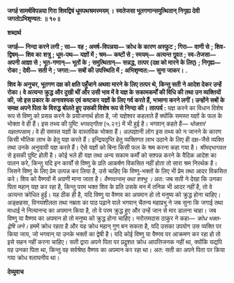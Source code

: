 **जगर्ह सामर्षविपन्नया गिरा** **शिवद्विषं धूमपथश्रमस्मयम् ।** **स्वतेजसा भूतगणान्समुत्थितान्** **निगृह्य देवी जगतोऽभिशृण्वत: ॥ १०॥** 

**शब्दार्थ** 

**जगर्ह—** **निन्दा करने लगी** **; सा—** **वह** **; अमर्ष-विपन्नया—** **क्रोध के कारण अस्फुट** **; गिरा—** **वाणी से** **; शिव-द्विषम्—** **शिव का** **शत्रु** **; धूम-पथ—** **यज्ञों में** **; श्रम—** **कष्टों से** **; स्मयम्—** **अत्यन्त गॢवत** **; स्व-तेजसा—** **अपनी आज्ञा से** **; भूत-गणान्—** **भूतों के** **;** **समुत्थितान्—** **सन्नद्ध, तत्पर (दक्ष को मारने के लिए)** **; निगृह्य—** **रोका** **; देवी—** **सती ने** **; जगत:—** **सबों की उपस्थिति में** **;** **अभिशृण्वत:—** **सुना जाकर।** **.** 

**शिव के अनुचर, भूतगण दक्ष को क्षति पहुँचाने अथवा मारने के लिए तत्पर थे, किन्तु सती** **ने आदेश देकर उन्हें रोका। वे अत्यन्त क्रुद्ध और दुखी थीं और उसी भाव में वे यज्ञ के** **सकामकर्मों की विधि की तथा उन व्यक्तियों की, जो इस प्रकार के अनावश्यक एवं कष्टकर** **यज्ञों के लिए गर्व करते हैं, भत्र्सना करने लगीं। उन्होंने सबों के समक्ष अपने पिता के विरुद्ध** **बोलते हुए उसकी विशेष रूप से निन्दा की।** **तात्पर्य :** यज्ञ करने का विधान विशेष रूप से विष्णु को प्रसन्न करने के प्रयोजनार्थ होता है, जो यज्ञेश्वर कहलाते हैं क्योंकि समस्त यज्ञों के फल के भोक्ता वे ही हैं। इस तथ्य की पुष्टि *भगवद्गीता*  (५.२९) में भी हुई है। भगवान् कहते हैं— *भोक्तारं यज्ञतपसाम्।* वे ही समस्त यज्ञों के वास्तविक भोक्ता हैं। अल्पज्ञानी लोग इस तथ्य को न जानने के कारण किसी भौतिक लाभ के हेतु यज्ञ करते हैं। इन्द्रियतृप्ति हेतु व्यक्तिगत लाभ उठाने के लिए ही दक्ष-जैसे व्यक्ति तथा उनके अनुयायी यज्ञ करते हैं। ऐसे यज्ञों को बिना किसी फल के श्रम करना कहा गया है। *श्रीमद्भागवत* से इसकी पुष्टि होती है। कोई भले ही यज्ञ तथा अन्य सकाम कर्मों को सश्पन्न करने के वैदिक आदेश का पालन करे, किन्तु यदि इन कार्यों से विष्णु के प्रति आकर्षण विकसित नहीं होता तो सारा श्रम निरर्थक है। जिसने विष्णु के लिए प्रेम उत्पन्न कर लिया है, उसे चाहिए कि विष्णु-भक्तों के लिए भी प्रेम तथा आदर विकसित करे। शिव को वैष्णवों में अग्रणी माना जाता है। *वैष्णवानाम् यथा शश्भु:।* अत: जब सती ने देखा कि उनका पिता महान् यज्ञ कर रहा है, किन्तु परम भक्त शिव के प्रति उसके मन में तनिक भी आदर नहीं है, तो वे अत्यन्त क्रोधित हुईं। यह ठीक ही है, यदि विष्णु या वैष्णव का अपमान हो तो मनुष्य को क्रुद्ध होना चाहिए। अङ्क्षहसा, विनयशीलता तथा नम्रता का पाठ पढ़ाने वाले भगवान् चैतन्य महाप्रभु ने जब सुना कि जगाई तथा माधाई ने नित्यानन्द का अपमान किया है, तो वे परम क्रुद्ध हुए और उन्हें जान से मार डालना चाहा। जब विष्णु या वैष्णव का अपमान हो तो मनुष्य को क्रुद्ध होना चाहिए। नरोत्तमदास ठाकुर ने कहा— *क्रोध भक्त-द्वेषि जने।* हममें क्रोध रहता है और यह क्रोध महान् गुण बन सकता है, यदि उसका उपयोग उस व्यक्ति पर किया जाय, जो भगवान् या उनके भक्तों का द्वेषी है। यदि कोई विष्णु या वैष्णव पर आक्रमण कर रहा हो तो इसे सहन नहीं करना चाहिए। सती द्वारा अपने पिता पर प्रदॢशत क्रोध आपत्तिजनक नहीं था, क्योंकि यद्यपि वह उनका पिता था, किन्तु वह सर्वश्रेष्ठ वैष्णव का अपमान कर रहा था। अत: सती का अपने पिता पर किया गया क्रोध श्लाघनीय था।  

**देव्युवाच** 